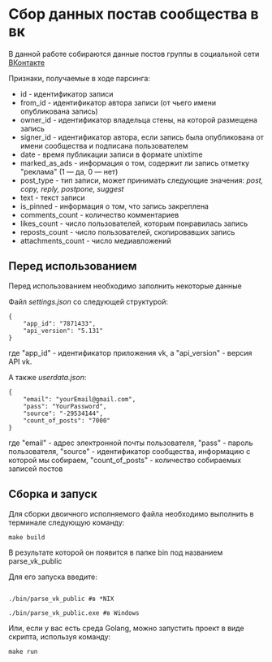 # Сбор данных постав сообщества в вк

В данной работе собираются данные постов группы в социальной сети [ВКонтакте](http://vk.com)

Признаки, получаемые в ходе парсинга:
    
* id - идентификатор записи
* from_id - идентификатор автора записи (от чьего имени опубликована запись)
* owner_id - идентификатор владельца стены, на которой размещена запись
* signer_id - идентификатор автора, если запись была опубликована от имени сообщества и подписана пользователем
* date - время публикации записи в формате unixtime
* marked_as_ads - информация о том, содержит ли запись отметку "реклама" (1 — да, 0 — нет)
* post_type - тип записи, может принимать следующие значения: *post, copy, reply, postpone, suggest*
* text - текст записи
* is_pinned - информация о том, что запись закреплена
* comments_count - количество комментариев
* likes_count - число пользователей, которым понравилась запись
* reposts_count - число пользователей, скопировавших запись
* attachments_count - число медиавложений

## Перед использованием
Перед использованием необходимо заполнить некоторые данные

Файл *settings.json* со следующей структурой:
```
{
    "app_id": "7871433",
    "api_version": "5.131"
}
```
где "app_id" - идентификатор приложения vk, а "api_version" - версия API vk.

А также *userdata.json*:
```
{
    "email": "yourEmail@gmail.com",
    "pass": "YourPassword",
    "source": "-29534144",
    "count_of_posts": "7000"
} 
```
где "email" - адрес электронной почты пользователя, "pass" - пароль пользователя, "source" - идентификатор сообщества, информацию с которой мы собираем, "count_of_posts" - количество собираемых записей постов

## Сборка и запуск
Для сборки двоичного исполняемого файла необходимо выполнить в терминале следующую команду:
```
make build
```
В результате которой он появится в папке bin под названием parse_vk_public

Для его запуска введите:
```

./bin/parse_vk_public #в *NIX

./bin/parse_vk_public.exe #в Windows
```

Или, если у вас есть среда Golang, можно запустить проект в виде скрипта, используя команду:
```
make run
``` 
